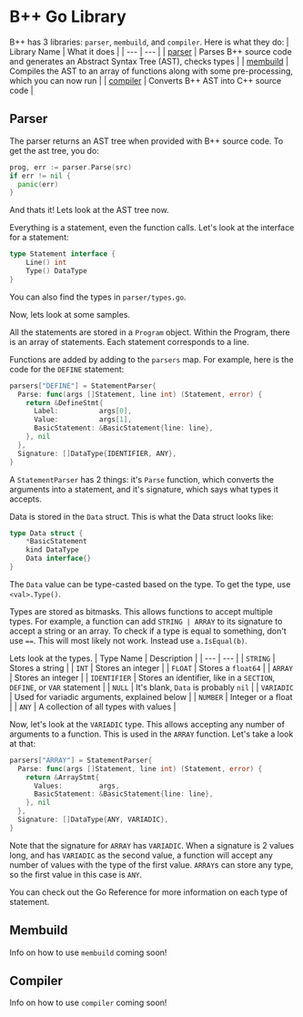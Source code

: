 # B++ Go Library
B++ has 3 libraries: `parser`, `membuild`, and `compiler`. Here is what they do:
| Library Name | What it does |
| --- | --- |
| [parser](#parser) | Parses B++ source code and generates an Abstract Syntax Tree (AST), checks types |
| [membuild](#membuild) | Compiles the AST to an array of functions along with some pre-processing, which you can now run |
| [compiler](#compiler) | Converts B++ AST into C++ source code  |

## Parser
The parser returns an AST tree when provided with B++ source code. To get the ast tree, you do:
```go
prog, err := parser.Parse(src)
if err != nil {
  panic(err)
}
```
And thats it! Lets look at the AST tree now.

Everything is a statement, even the function calls. Let's look at the interface for a statement:
```go
type Statement interface {
	Line() int
	Type() DataType
}
```
You can also find the types in `parser/types.go`.

Now, lets look at some samples. 

All the statements are stored in a `Program` object. Within the Program, there is an array of statements. Each statement corresponds to a line. 

Functions are added by adding to the `parsers` map. For example, here is the code for the `DEFINE` statement:
```go
parsers["DEFINE"] = StatementParser{
  Parse: func(args []Statement, line int) (Statement, error) {
    return &DefineStmt{
      Label:          args[0],
      Value:          args[1],
      BasicStatement: &BasicStatement{line: line},
    }, nil
  },
  Signature: []DataType{IDENTIFIER, ANY},
}
```
A `StatementParser` has 2 things: it's `Parse` function, which converts the arguments into a statement, and it's signature, which says what types it accepts. 

Data is stored in the `Data` struct. This is what the Data struct looks like:
```go
type Data struct {
	*BasicStatement
	kind DataType
	Data interface{}
}
```
The `Data` value can be type-casted based on the type. To get the type, use `<val>.Type()`. 

Types are stored as bitmasks. This allows functions to accept multiple types. For example, a function can add `STRING | ARRAY` to its signature to accept a string or an array. To check if a type is equal to something, don't use `==`. This will most likely not work. Instead use `a.IsEqual(b)`.

Lets look at the types.
| Type Name | Description |
| --- | --- |
| `STRING` | Stores a string |
| `INT` | Stores an integer |
| `FLOAT` | Stores a `float64` |
| `ARRAY` | Stores an integer |
| `IDENTIFIER` | Stores an identifier, like in a `SECTION`, `DEFINE`, or `VAR` statement |
| `NULL` | It's blank, `Data` is probably `nil` |
| `VARIADIC` | Used for variadic arguments, explained below |
| `NUMBER` | Integer or a float |
| `ANY` | A collection of all types with values |

Now, let's look at the `VARIADIC` type. This allows accepting any number of arguments to a function. This is used in the `ARRAY` function. Let's take a look at that:
```go
parsers["ARRAY"] = StatementParser{
  Parse: func(args []Statement, line int) (Statement, error) {
    return &ArrayStmt{
      Values:         args,
      BasicStatement: &BasicStatement{line: line},
    }, nil
  },
  Signature: []DataType{ANY, VARIADIC},
}
```
Note that the signature for `ARRAY` has `VARIADIC`. When a signature is 2 values long, and has `VARIADIC` as the second value, a function will accept any number of values with the type of the first value. `ARRAY`s can store any type, so the first value in this case is `ANY`.

You can check out the Go Reference for more information on each type of statement.

## Membuild
Info on how to use `membuild` coming soon!

## Compiler
Info on how to use `compiler` coming soon!